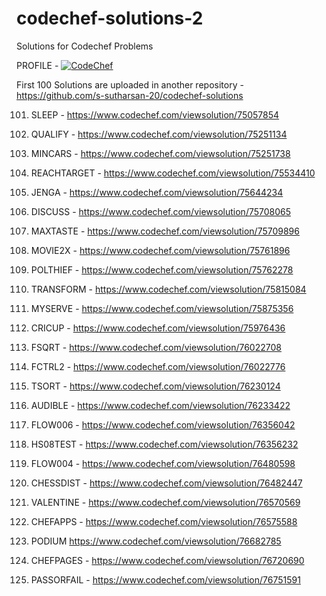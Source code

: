 # codechef-solutions-2
Solutions for Codechef Problems 

PROFILE - [![CodeChef](https://img.shields.io/twitter/url?label=CodeChef&logo=CodeChef&style=social&url=https%3A%2F%2Fwww.codechef.com%2Fusers%2Fs_sutharsan_20)](https://www.codechef.com/users/s_sutharsan_20)

First 100 Solutions are uploaded in another repository - https://github.com/s-sutharsan-20/codechef-solutions




101) SLEEP - https://www.codechef.com/viewsolution/75057854

102) QUALIFY - https://www.codechef.com/viewsolution/75251134

103) MINCARS - https://www.codechef.com/viewsolution/75251738

104) REACHTARGET - https://www.codechef.com/viewsolution/75534410

105) JENGA - https://www.codechef.com/viewsolution/75644234

106) DISCUSS - https://www.codechef.com/viewsolution/75708065

107) MAXTASTE - https://www.codechef.com/viewsolution/75709896

108) MOVIE2X - https://www.codechef.com/viewsolution/75761896

109) POLTHIEF - https://www.codechef.com/viewsolution/75762278 

110) TRANSFORM - https://www.codechef.com/viewsolution/75815084

111) MYSERVE - https://www.codechef.com/viewsolution/75875356

112) CRICUP - https://www.codechef.com/viewsolution/75976436

113) FSQRT - https://www.codechef.com/viewsolution/76022708

114) FCTRL2 - https://www.codechef.com/viewsolution/76022776

115) TSORT - https://www.codechef.com/viewsolution/76230124

116) AUDIBLE - https://www.codechef.com/viewsolution/76233422

117) FLOW006 - https://www.codechef.com/viewsolution/76356042

118) HS08TEST - https://www.codechef.com/viewsolution/76356232

119) FLOW004 - https://www.codechef.com/viewsolution/76480598

120) CHESSDIST - https://www.codechef.com/viewsolution/76482447

121) VALENTINE - https://www.codechef.com/viewsolution/76570569

122) CHEFAPPS - https://www.codechef.com/viewsolution/76575588

123) PODIUM https://www.codechef.com/viewsolution/76682785

124) CHEFPAGES - https://www.codechef.com/viewsolution/76720690

125) PASSORFAIL - https://www.codechef.com/viewsolution/76751591
